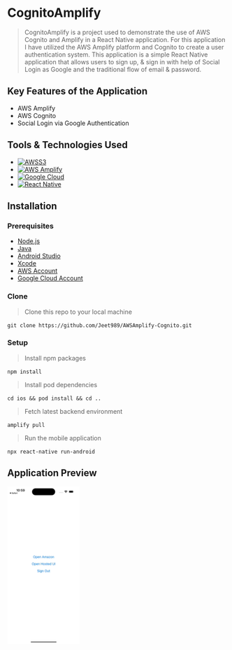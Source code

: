 # CognitoAmplify

> CognitoAmplify is a project used to demonstrate the use of AWS Cognito and Amplify in a React Native application. For this application I have utilized the AWS Amplify platform and Cognito to create a user authentication system. This application is a simple React Native application that allows users to sign up, & sign in with help of Social Login as Google and the traditional flow of email & password.

## Key Features of the Application

- AWS Amplify
- AWS Cognito
- Social Login via Google Authentication

## Tools & Technologies Used

- [![AWSS3][AWSS3]][AWSS3-url]
- [![AWS Amplify][AWSAmplify]][AWSAmplify-url]
- [![Google Cloud][GoogleCloud]][GoogleCloud-url]
- [![React Native][ReactNative]][ReactNative-url]

[ReactNative]: https://img.shields.io/badge/react_native-%2320232a.svg?style=for-the-badge&logo=react&logoColor=%2361DAFB
[ReactNative-url]: https://reactnative.dev/
[AWSAmplify]: https://img.shields.io/static/v1?style=for-the-badge&message=AWS+Amplify&color=222222&logo=AWS+Amplify&logoColor=FF9900&label=
[AWSAmplify-url]: https://aws.amazon.com/amplify/
[AWSS3]: https://img.shields.io/badge/AWS-%23FF9900.svg?style=for-the-badge&logo=amazon-aws&logoColor=white
[AWSS3-url]: https://aws.amazon.com/
[GoogleCloud]: https://img.shields.io/static/v1?style=for-the-badge&message=Google+Cloud&color=4285F4&logo=Google+Cloud&logoColor=FFFFFF&label=
[GoogleCloud-url]: https://cloud.google.com/

## Installation

### Prerequisites

- [Node.js](https://nodejs.org/en/)
- [Java](https://www.java.com/en/)
- [Android Studio](https://developer.android.com/studio)
- [Xcode](https://developer.apple.com/xcode/)
- [AWS Account](https://aws.amazon.com/)
- [Google Cloud Account](https://cloud.google.com/)

### Clone

> Clone this repo to your local machine

```shell
git clone https://github.com/Jeet989/AWSAmplify-Cognito.git
```

### Setup

> Install npm packages

```shell
npm install
```

> Install pod dependencies

```shell
cd ios && pod install && cd ..
```

> Fetch latest backend environment

```shell
amplify pull
```

> Run the mobile application

```shell
npx react-native run-android
```

## Application Preview

<img width=33% src="./app_preview.gif">
<br />
